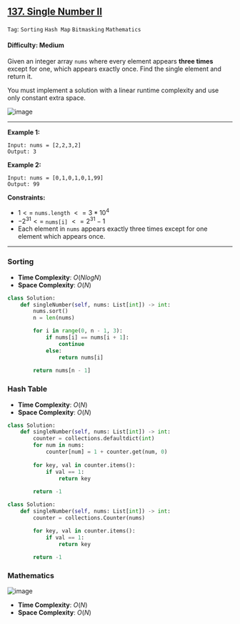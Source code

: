 ## [137. Single Number II](https://leetcode.com/problems/single-number-ii/)

```Tag```: ```Sorting``` ```Hash Map``` ```Bitmasking``` ```Mathematics```

#### Difficulty: Medium

Given an integer array ```nums``` where every element appears __three times__ except for one, which appears exactly once. Find the single element and return it.

You must implement a solution with a linear runtime complexity and use only constant extra space.

![image](https://github.com/quananhle/Python/assets/35042430/9f3167a4-bda8-45ab-ad62-6e4e3051b1cd)

---

__Example 1:__
```
Input: nums = [2,2,3,2]
Output: 3
```

__Example 2:__
```
Input: nums = [0,1,0,1,0,1,99]
Output: 99
```

__Constraints:__

- $1 <=$ ```nums.length``` $<= 3 * 10^{4}$
- $-2^{31} <=$ ```nums[i]``` $<= 2^{31} - 1$
- Each element in ```nums``` appears exactly three times except for one element which appears once.

---

### Sorting

- __Time Complexity__: $O(Nlog⁡N)$
- __Space Complexity__: $O(N)$

```Python
class Solution:
    def singleNumber(self, nums: List[int]) -> int:
        nums.sort()
        n = len(nums)

        for i in range(0, n - 1, 3):
            if nums[i] == nums[i + 1]:
                continue
            else:
                return nums[i]
        
        return nums[n - 1]
```

### Hash Table

- __Time Complexity__: $O(N)$
- __Space Complexity__: $O(N)$

```Python
class Solution:
    def singleNumber(self, nums: List[int]) -> int:
        counter = collections.defaultdict(int)
        for num in nums:
            counter[num] = 1 + counter.get(num, 0)
        
        for key, val in counter.items():
            if val == 1:
                return key
        
        return -1
```

```Python
class Solution:
    def singleNumber(self, nums: List[int]) -> int:
        counter = collections.Counter(nums)

        for key, val in counter.items():
            if val == 1:
                return key
        
        return -1
```

### Mathematics

![image](https://github.com/quananhle/Python/assets/35042430/f41f51f5-3041-4c3b-a91b-922601f98e80)

- __Time Complexity__: $O(N)$
- __Space Complexity__: $O(N)$

```Python

```
